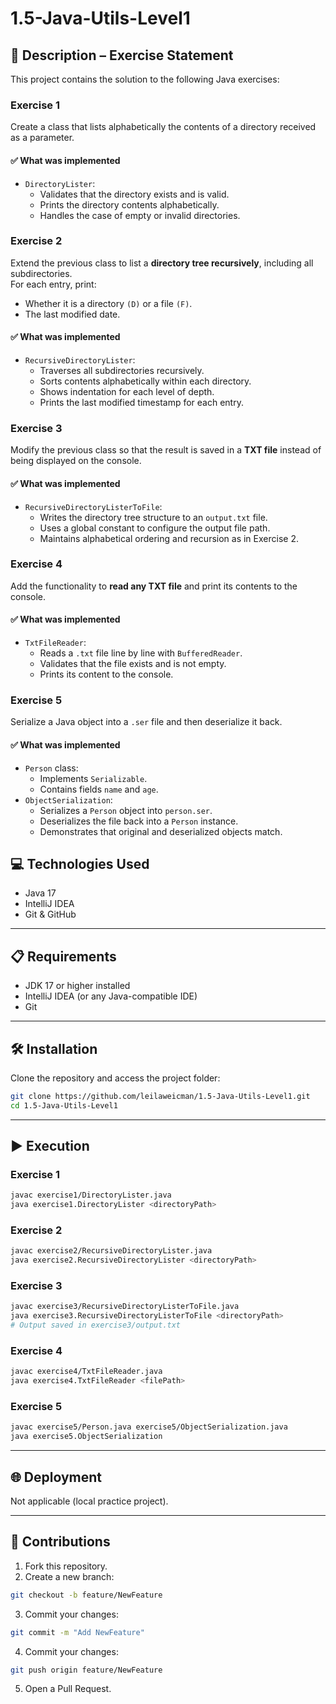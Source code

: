 # 1.5-Java-Utils-Level1

## 📄 Description – Exercise Statement

This project contains the solution to the following Java exercises:

### Exercise 1
Create a class that lists alphabetically the contents of a directory received as a parameter.

#### ✅ What was implemented
- `DirectoryLister`:
  - Validates that the directory exists and is valid.
  - Prints the directory contents alphabetically.
  - Handles the case of empty or invalid directories.

### Exercise 2
Extend the previous class to list a **directory tree recursively**, including all subdirectories.  
For each entry, print:
- Whether it is a directory `(D)` or a file `(F)`.
- The last modified date.

#### ✅ What was implemented
- `RecursiveDirectoryLister`:
  - Traverses all subdirectories recursively.
  - Sorts contents alphabetically within each directory.
  - Shows indentation for each level of depth.
  - Prints the last modified timestamp for each entry.

### Exercise 3
Modify the previous class so that the result is saved in a **TXT file** instead of being displayed on the console.

#### ✅ What was implemented
- `RecursiveDirectoryListerToFile`:
  - Writes the directory tree structure to an `output.txt` file.
  - Uses a global constant to configure the output file path.
  - Maintains alphabetical ordering and recursion as in Exercise 2.

### Exercise 4
Add the functionality to **read any TXT file** and print its contents to the console.

#### ✅ What was implemented
- `TxtFileReader`:
  - Reads a `.txt` file line by line with `BufferedReader`.
  - Validates that the file exists and is not empty.
  - Prints its content to the console.

### Exercise 5
Serialize a Java object into a `.ser` file and then deserialize it back.

#### ✅ What was implemented
- `Person` class:
  - Implements `Serializable`.
  - Contains fields `name` and `age`.
- `ObjectSerialization`:
  - Serializes a `Person` object into `person.ser`.
  - Deserializes the file back into a `Person` instance.
  - Demonstrates that original and deserialized objects match.

## 💻 Technologies Used
- Java 17  
- IntelliJ IDEA  
- Git & GitHub  

---

## 📋 Requirements
- JDK 17 or higher installed  
- IntelliJ IDEA (or any Java-compatible IDE)  
- Git  

---

## 🛠️ Installation
Clone the repository and access the project folder:

```sh
git clone https://github.com/leilaweicman/1.5-Java-Utils-Level1.git
cd 1.5-Java-Utils-Level1
```

---

## ▶️ Execution

### Exercise 1

```sh
javac exercise1/DirectoryLister.java
java exercise1.DirectoryLister <directoryPath>
```

### Exercise 2

```sh
javac exercise2/RecursiveDirectoryLister.java
java exercise2.RecursiveDirectoryLister <directoryPath>
```

### Exercise 3

```sh
javac exercise3/RecursiveDirectoryListerToFile.java
java exercise3.RecursiveDirectoryListerToFile <directoryPath>
# Output saved in exercise3/output.txt
```

### Exercise 4

```sh
javac exercise4/TxtFileReader.java
java exercise4.TxtFileReader <filePath>
```

### Exercise 5

```sh
javac exercise5/Person.java exercise5/ObjectSerialization.java
java exercise5.ObjectSerialization
```
---

## 🌐 Deployment
Not applicable (local practice project).


---

## 🤝 Contributions

1. Fork this repository.
2. Create a new branch:
```sh
git checkout -b feature/NewFeature
```
3. Commit your changes:
```sh
git commit -m "Add NewFeature"
```
4. Commit your changes:
```sh
git push origin feature/NewFeature
```
5. Open a Pull Request.
